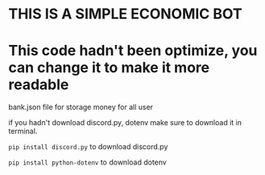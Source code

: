 # THIS IS A SIMPLE ECONOMIC BOT
# This code hadn't been optimize, you can change it to make it more readable

bank.json file for storage money for all user

if you hadn't download discord.py, dotenv make sure to download it in terminal.

`pip install discord.py`                          to download discord.py

`pip install python-dotenv`                       to download dotenv
